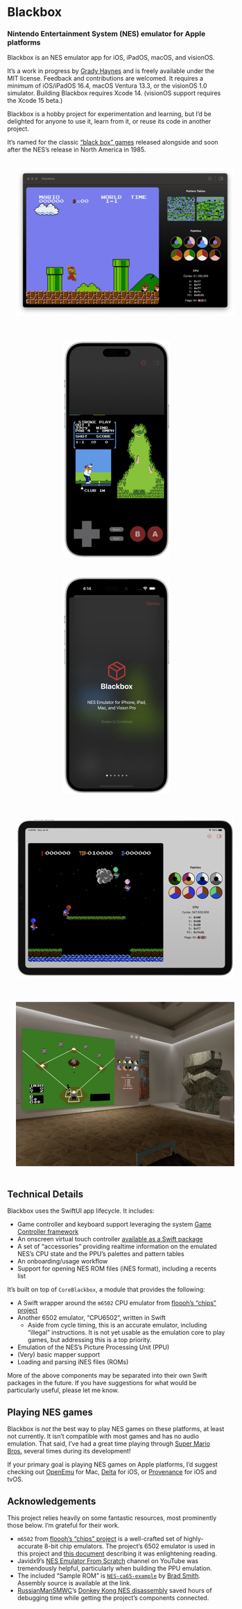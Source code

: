 # Blackbox
### Nintendo Entertainment System (NES) emulator for Apple platforms

Blackbox is an NES emulator app for iOS, iPadOS, macOS, and visionOS.

It’s a work in progress by [Grady Haynes](mailto:grady@wordparts.com) and is freely available under the MIT license. Feedback and contributions are welcomed. It requires a minimum of iOS/iPadOS 16.4, macOS Ventura 13.3, or the visionOS 1.0 simulator. Building Blackbox requires Xcode 14. (visionOS support requires the Xcode 15 beta.)

Blackbox is a hobby project for experimentation and learning, but I’d be delighted for anyone to use it, learn from it, or reuse its code in another project.

It’s named for the classic [“black box” games](https://videogamegraders.com/nes-black-box-games-details/) released alongside and soon after the NES’s release in North America in 1985. 

<p align="center">
  <img src="Screenshots/SuperMarioBros-Dark-Mac.png" hspace="20" vspace="20" align="" alt="Blackbox running Super Mario Bros on a Mac" />
</p>
<p align="center">
  <img src="Screenshots/Golf-Dark-iPhone14ProMaxWithBezel.png" hspace="20" vspace="20" alt="Blackbox running Golf on an iPhone 14 Pro Max" />
  <img src="Screenshots/OnboardingTitleScreen-Dark-iPhone14ProMaxWithBezels.png" hspace="20" vspace="20" alt="Blackbox’s onboarding screen on an iPhone 14 Pro Max" />
</p>
<p align="center">
  <img src="Screenshots/BalloonFight-Light-iPadPro11WithBezels.png" hspace="20" vspace="20" alt="Blackbox running Balloon Fight on an iPad Pro 11&#34;" />
</p>
<p align="center">
  <img src="Screenshots/Baseball-AppleVisionPro.jpg" hspace="20" vspace="20" alt="Blackbox running Baseball on Apple Vision Pro" />
</p>

## Technical Details
Blackbox uses the SwiftUI app lifecycle. It includes:
- Game controller and keyboard support leveraging the system [Game Controller framework](https://developer.apple.com/documentation/gamecontroller)
- An onscreen virtual touch controller [available as a Swift package](https://github.com/glhaynes/OnscreenController)
- A set of “accessories” providing realtime information on the emulated NES’s CPU state and the PPU’s palettes and pattern tables
- An onboarding/usage workflow
- Support for opening NES ROM files (iNES format), including a recents list

It’s built on top of `CoreBlackbox`, a module that provides the following:
- A Swift wrapper around the `m6502` CPU emulator from [floooh’s “chips” project](https://github.com/floooh/chips)
- Another 6502 emulator, “CPU6502”, written in Swift
  - Aside from cycle timing, this is an accurate emulator, including “illegal” instructions. It is not yet usable as the emulation core to play games, but addressing this is a top priority.
- Emulation of the NES’s Picture Processing Unit (PPU)
- (Very) basic mapper support
- Loading and parsing iNES files (ROMs)

More of the above components may be separated into their own Swift packages in the future. If you have suggestions for what would be particularly useful, please let me know.

## Playing NES games

Blackbox is *not* the best way to play NES games on these platforms, at least not currently. It isn’t compatible with most games and has no audio emulation. That said, I’ve had a great time playing through [Super Mario Bros.](https://en.wikipedia.org/wiki/Super_Mario_Bros.) several times during its development!

If your primary goal is playing NES games on Apple platforms, I’d suggest checking out [OpenEmu](https://openemu.org) for Mac, [Delta](https://github.com/rileytestut/Delta) for iOS, or [Provenance](https://github.com/Provenance-Emu/Provenance) for iOS and tvOS.

## Acknowledgements
This project relies heavily on some fantastic resources, most prominently those below. I’m grateful for their work.

- `m6502` from [floooh’s “chips” project](https://github.com/floooh/chips) is a well-crafted set of highly-accurate 8-bit chip emulators. The project’s 6502 emulator is used in this project and [this document](https://floooh.github.io/2019/12/13/cycle-stepped-6502.html) describing it was enlightening reading.
- Javidx9’s [NES Emulator From Scratch](https://www.youtube.com/playlist?list=PLrOv9FMX8xJHqMvSGB_9G9nZZ_4IgteYf) channel on YouTube was tremendously helpful, particularly when building the PPU emulation.
- The included “Sample ROM” is [`NES-ca65-example`](https://github.com/bbbradsmith/NES-ca65-example) by [Brad Smith](http://rainwarrior.ca/). Assembly source is available at the link.
- [RussianManSMWC](https://github.com/RussianManSMWC)’s [Donkey Kong NES disassembly](https://github.com/RussianManSMWC/Donkey-Kong-NES-Disassembly) saved hours of debugging time while getting the project’s components connected.
